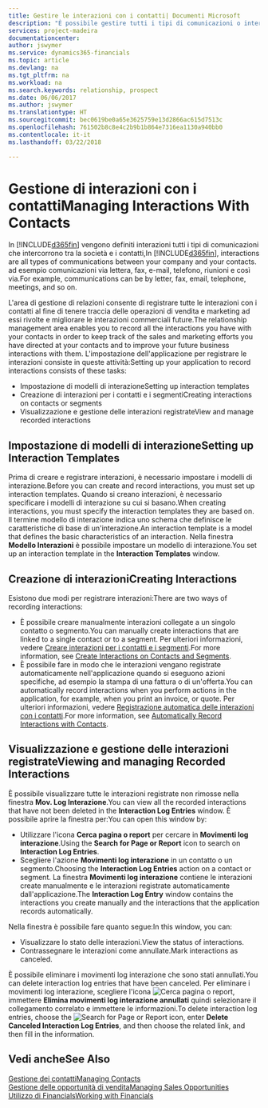 ```yaml
---
title: Gestire le interazioni con i contatti| Documenti Microsoft
description: "È possibile gestire tutti i tipi di comunicazioni o interazioni che intercorrono tra la società e i contatti, ad esempio comunicazioni via lettera, fax, e-mail, telefono, riunioni e così via."
services: project-madeira
documentationcenter: 
author: jswymer
ms.service: dynamics365-financials
ms.topic: article
ms.devlang: na
ms.tgt_pltfrm: na
ms.workload: na
ms.search.keywords: relationship, prospect
ms.date: 06/06/2017
ms.author: jswymer
ms.translationtype: HT
ms.sourcegitcommit: bec0619be0a65e3625759e13d2866ac615d7513c
ms.openlocfilehash: 761502b8c8e4c2b9b1b864e7316ea1130a940bb0
ms.contentlocale: it-it
ms.lasthandoff: 03/22/2018

---
```

# <a name="managing-interactions-with-contacts"></a><span data-ttu-id="c9b93-103">Gestione di interazioni con i contatti</span><span class="sxs-lookup"><span data-stu-id="c9b93-103">Managing Interactions With Contacts</span></span>
<span data-ttu-id="c9b93-104">In [!INCLUDE[d365fin](includes/d365fin_md.md)] vengono definiti interazioni tutti i tipi di comunicazioni che intercorrono tra la società e i contatti,</span><span class="sxs-lookup"><span data-stu-id="c9b93-104">In [!INCLUDE[d365fin](includes/d365fin_md.md)], interactions are all types of communications between your company and your contacts.</span></span> <span data-ttu-id="c9b93-105">ad esempio comunicazioni via lettera, fax, e-mail, telefono, riunioni e così via.</span><span class="sxs-lookup"><span data-stu-id="c9b93-105">For example, communications can be by letter, fax, email, telephone, meetings, and so on.</span></span>

<span data-ttu-id="c9b93-106">L'area di gestione di relazioni consente di registrare tutte le interazioni con i contatti al fine di tenere traccia delle operazioni di vendita e marketing ad essi rivolte e migliorare le interazioni commerciali future.</span><span class="sxs-lookup"><span data-stu-id="c9b93-106">The relationship management area enables you to record all the interactions you have with your contacts in order to keep track of the sales and marketing efforts you have directed at your contacts and to improve your future business interactions with them.</span></span> <span data-ttu-id="c9b93-107">L'impostazione dell'applicazione per registrare le interazioni consiste in queste attività:</span><span class="sxs-lookup"><span data-stu-id="c9b93-107">Setting up your application to record interactions consists of these tasks:</span></span>

* <span data-ttu-id="c9b93-108">Impostazione di modelli di interazione</span><span class="sxs-lookup"><span data-stu-id="c9b93-108">Setting up interaction templates</span></span>  
* <span data-ttu-id="c9b93-109">Creazione di interazioni per i contatti e i segmenti</span><span class="sxs-lookup"><span data-stu-id="c9b93-109">Creating interactions on contacts or segments</span></span>  
* <span data-ttu-id="c9b93-110">Visualizzazione e gestione delle interazioni registrate</span><span class="sxs-lookup"><span data-stu-id="c9b93-110">View and manage recorded interactions</span></span>  

##  <a name="setting-up-interaction-templates"></a><span data-ttu-id="c9b93-111">Impostazione di modelli di interazione</span><span class="sxs-lookup"><span data-stu-id="c9b93-111">Setting up Interaction Templates</span></span>
<span data-ttu-id="c9b93-112">Prima di creare e registrare interazioni, è necessario impostare i modelli di interazione.</span><span class="sxs-lookup"><span data-stu-id="c9b93-112">Before you can create and record interactions, you must set up interaction templates.</span></span> <span data-ttu-id="c9b93-113">Quando si creano interazioni, è necessario specificare i modelli di interazione su cui si basano.</span><span class="sxs-lookup"><span data-stu-id="c9b93-113">When creating interactions, you must specify the interaction templates they are based on.</span></span> <span data-ttu-id="c9b93-114">Il termine modello di interazione indica uno schema che definisce le caratteristiche di base di un'interazione.</span><span class="sxs-lookup"><span data-stu-id="c9b93-114">An interaction template is a model that defines the basic characteristics of an interaction.</span></span>
<span data-ttu-id="c9b93-115">Nella finestra **Modello Interazioni** è possibile impostare un modello di interazione.</span><span class="sxs-lookup"><span data-stu-id="c9b93-115">You set up an interaction template in the **Interaction Templates** window.</span></span>  

## <a name="creating-interactions"></a><span data-ttu-id="c9b93-116">Creazione di interazioni</span><span class="sxs-lookup"><span data-stu-id="c9b93-116">Creating Interactions</span></span>
<span data-ttu-id="c9b93-117">Esistono due modi per registrare interazioni:</span><span class="sxs-lookup"><span data-stu-id="c9b93-117">There are two ways of recording interactions:</span></span>

* <span data-ttu-id="c9b93-118">È possibile creare manualmente interazioni collegate a un singolo contatto o segmento.</span><span class="sxs-lookup"><span data-stu-id="c9b93-118">You can manually create interactions that are linked to a single contact or to a segment.</span></span> <span data-ttu-id="c9b93-119">Per ulteriori informazioni, vedere [Creare interazioni per i contatti e i segmenti](marketing-how-create-interactions.md).</span><span class="sxs-lookup"><span data-stu-id="c9b93-119">For more information, see [Create Interactions on Contacts and Segments](marketing-how-create-interactions.md).</span></span>  
* <span data-ttu-id="c9b93-120">È possibile fare in modo che le interazioni vengano registrate automaticamente nell'applicazione quando si eseguono azioni specifiche, ad esempio la stampa di una fattura o di un'offerta.</span><span class="sxs-lookup"><span data-stu-id="c9b93-120">You can automatically record interactions when you perform actions in the application, for example, when you print an invoice, or quote.</span></span> <span data-ttu-id="c9b93-121">Per ulteriori informazioni, vedere [Registrazione automatica delle interazioni con i contatti](marketing-auto-record-interactions.md).</span><span class="sxs-lookup"><span data-stu-id="c9b93-121">For more information, see [Automatically Record Interactions with Contacts](marketing-auto-record-interactions.md).</span></span>

## <a name="viewing-and-managing-recorded-interactions"></a><span data-ttu-id="c9b93-122">Visualizzazione e gestione delle interazioni registrate</span><span class="sxs-lookup"><span data-stu-id="c9b93-122">Viewing and managing Recorded Interactions</span></span>
<span data-ttu-id="c9b93-123">È possibile visualizzare tutte le interazioni registrate non rimosse nella finestra **Mov. Log Interazione**.</span><span class="sxs-lookup"><span data-stu-id="c9b93-123">You can view all the recorded interactions that have not been deleted in the **Interaction Log Entries** window.</span></span> <span data-ttu-id="c9b93-124">È possibile aprire la finestra per:</span><span class="sxs-lookup"><span data-stu-id="c9b93-124">You can open this window by:</span></span>

* <span data-ttu-id="c9b93-125">Utilizzare l'icona **Cerca pagina o report** per cercare in **Movimenti log interazione**.</span><span class="sxs-lookup"><span data-stu-id="c9b93-125">Using the **Search for Page or Report** icon to search on **Interaction Log Entries**.</span></span>
* <span data-ttu-id="c9b93-126">Scegliere l'azione **Movimenti log interazione** in un contatto o un segmento.</span><span class="sxs-lookup"><span data-stu-id="c9b93-126">Choosing the **Interaction Log Entries** action on a contact or segment.</span></span>
  <span data-ttu-id="c9b93-127">La finestra **Movimenti log interazione** contiene le interazioni create manualmente e le interazioni registrate automaticamente dall'applicazione.</span><span class="sxs-lookup"><span data-stu-id="c9b93-127">The **Interaction Log Entry** window contains the interactions you create manually and the interactions that the application records automatically.</span></span>

<span data-ttu-id="c9b93-128">Nella finestra è possibile fare quanto segue:</span><span class="sxs-lookup"><span data-stu-id="c9b93-128">In this window, you can:</span></span>

* <span data-ttu-id="c9b93-129">Visualizzare lo stato delle interazioni.</span><span class="sxs-lookup"><span data-stu-id="c9b93-129">View the status of interactions.</span></span>
* <span data-ttu-id="c9b93-130">Contrassegnare le interazioni come annullate.</span><span class="sxs-lookup"><span data-stu-id="c9b93-130">Mark interactions as canceled.</span></span>

<span data-ttu-id="c9b93-131">È possibile eliminare i movimenti log interazione che sono stati annullati.</span><span class="sxs-lookup"><span data-stu-id="c9b93-131">You can delete interaction log entries that have been canceled.</span></span> <span data-ttu-id="c9b93-132">Per eliminare i movimenti log interazione, scegliere l'icona ![Cerca pagina o report](media/ui-search/search_small.png "icona Cerca pagina o report"), immettere **Elimina movimenti log interazione annullati** quindi selezionare il collegamento correlato e immettere le informazioni.</span><span class="sxs-lookup"><span data-stu-id="c9b93-132">To delete interaction log entries, choose the ![Search for Page or Report](media/ui-search/search_small.png "Search for Page or Report icon") icon, enter **Delete Canceled Interaction Log Entries**, and then choose the related link, and then fill in the information.</span></span>

## <a name="see-also"></a><span data-ttu-id="c9b93-133">Vedi anche</span><span class="sxs-lookup"><span data-stu-id="c9b93-133">See Also</span></span>
[<span data-ttu-id="c9b93-134">Gestione dei contatti</span><span class="sxs-lookup"><span data-stu-id="c9b93-134">Managing Contacts</span></span>](marketing-contacts.md)  
[<span data-ttu-id="c9b93-135">Gestione delle opportunità di vendita</span><span class="sxs-lookup"><span data-stu-id="c9b93-135">Managing Sales Opportunities</span></span>](marketing-manage-sales-opportunities.md)  
[<span data-ttu-id="c9b93-136">Utilizzo di Financials</span><span class="sxs-lookup"><span data-stu-id="c9b93-136">Working with Financials</span></span>](ui-work-product.md)  

